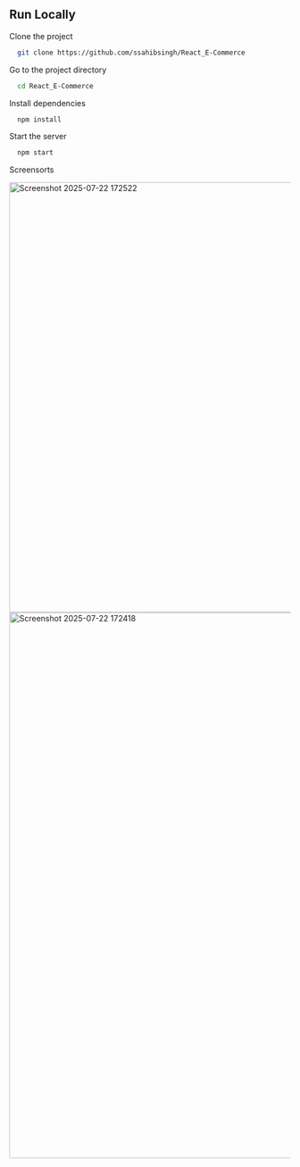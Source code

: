 ## Run Locally

Clone the project

```bash
  git clone https://github.com/ssahibsingh/React_E-Commerce
```

Go to the project directory

```bash
  cd React_E-Commerce
```

Install dependencies

```bash
  npm install
```

Start the server

```bash
  npm start
```

Screensorts

<img width="1447" height="771" alt="Screenshot 2025-07-22 172522" src="https://github.com/user-attachments/assets/b849d3a9-f5d6-4d39-8b6e-55ae4db5185e" />
<img width="1912" height="978" alt="Screenshot 2025-07-22 172418" src="https://github.com/user-attachments/assets/c40c2301-4433-49e1-9d6c-550c1f527c6c" />

